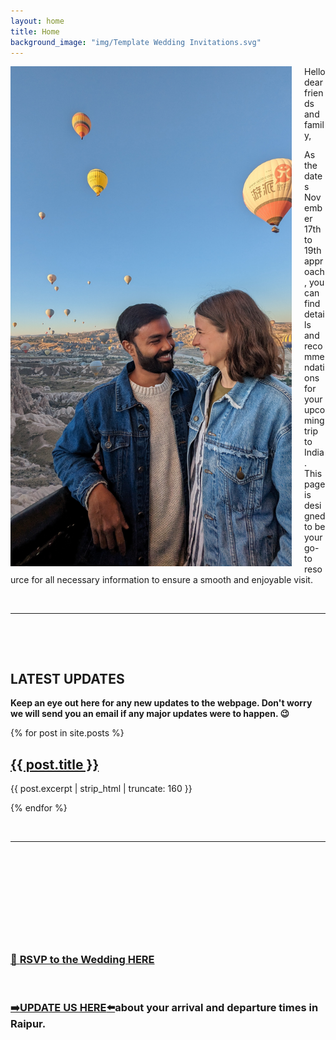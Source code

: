 ```yaml
---
layout: home
title: Home
background_image: "img/Template Wedding Invitations.svg"
---
```

<div style="float: left; margin-right: 20px;">
  <img src="img/PXL_20230913_035201957.jpg" alt="alt text" style="width: 450px;"/>
</div>

Hello dear friends and family,

As the dates November 17th to 19th approach, you can find details and recommendations for your upcoming trip to India. This page is designed to be your go-to resource for all necessary information to ensure a smooth and enjoyable visit.

&nbsp;

-------------------------

&nbsp;

&nbsp;

## LATEST UPDATES

**Keep an eye out here for any new updates to the webpage. Don't worry we will send you an email if any major updates were to happen. 😉**


<div class="home">
  {% for post in site.posts %}
    <div class="post-summary">
      <h2>
        <a href="{{ post.url | relative_url }}">{{ post.title }}</a>
      </h2>
      <p>{{ post.excerpt | strip_html | truncate: 160 }}</p>
    </div>
  {% endfor %}
</div>

&nbsp;

-----------

&nbsp;

&nbsp;

&nbsp;

&nbsp;

&nbsp;

### [💟 **RSVP to the Wedding HERE**](https://q630ndkzsds.typeform.com/to/XKYVjFL7)

&nbsp;

### [➡️**UPDATE US HERE**⬅️](https://docs.google.com/spreadsheets/d/1h9mWyQekZXURMZcXfFyGt-4aI2gpKfjHPcxJUZ4CoBY/edit?usp=sharing)about your arrival and departure times in Raipur.
&nbsp;




